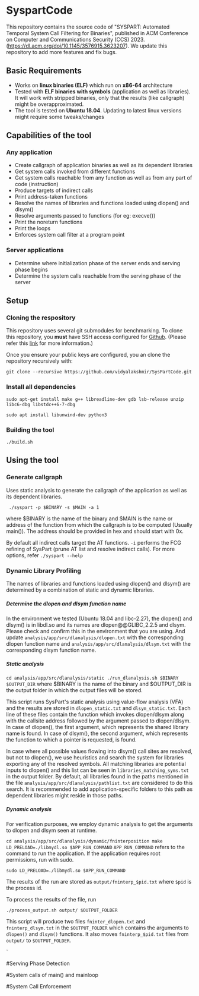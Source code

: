 # SyspartCode


This repository contains the source code of "SYSPART: Automated Temporal System Call Filtering for Binaries", published in ACM Conference on Computer and Communications Security (CCS) 2023. (https://dl.acm.org/doi/10.1145/3576915.3623207). We update this repository to add more features and fix bugs.


## Basic Requirements
- Works on **linux binaries (ELF)** which run on **x86-64** architecture
- Tested with **ELF binaries with symbols** (application as well as libraries). It will work with stripped binaries, only that the results (like callgraph) might be overapproximated.
- The tool is tested on **Ubuntu 18.04**. Updating to latest linux versions might require some tweaks/changes


## Capabilities of the tool
### Any application
- Create callgraph of application binaries as well as its dependent libraries
- Get system calls invoked from different functions
- Get system calls reachable from any function as well as from any part of code (instruction)
- Produce targets of indirect calls
- Print address-taken functions
- Resolve the names of libraries and functions loaded using dlopen() and dlsym()
- Resolve arguments passed to functions (for eg: execve())
- Print the noreturn functions
- Print the loops
- Enforces system call filter at a program point


### Server applications
- Determine where initialization phase of the server ends and serving phase begins
- Determine the system calls reachable from the serving phase of the server


## Setup

### Cloning the respository

This repository uses several git submodules for benchmarking. To clone this repository, you __must__ have SSH access configured for [Github](https://github.com). (Please refer this [link](https://docs.github.com/en/authentication/connecting-to-github-with-ssh/adding-a-new-ssh-key-to-your-github-account) for more information.)

Once you ensure your public  keys are configured, you an clone the repository recursively with:

```
git clone --recursive https://github.com/vidyalakshmir/SysPartCode.git
```

### Install all dependencies

```
sudo apt-get install make g++ libreadline-dev gdb lsb-release unzip libc6-dbg libstdc++6-7-dbg

sudo apt install libunwind-dev python3
```

### Building the tool

```
./build.sh
```

## Using the tool


### Generate callgraph 
Uses static analysis to generate the callgraph of the application as well as its dependent libraries.

` ./syspart -p $BINARY -s $MAIN -a 1`

where $BINARY is the name of the binary
and $MAIN is the name or address of the function from which the callgraph is to be computed (Usually main()). The address should be provided in hex and should start with 0x.

By default all indirect calls target the AT functions. 
`-i` performs the FCG refining of SysPart (prune AT list and resolve indirect calls).
For more options, refer `./syspart --help`

### Dynamic Library Profiling
The names of libraries and functions loaded using dlopen() and dlsym() are determined by a combination of static and dynamic libraries.


##### Determine the dlopen and dlsym function name

In the environment we tested (Ubuntu 18.04 and libc-2.27), the dlopen() and dlsym() is in libdl.so and its names are dlopen@@GLIBC_2.2.5 and dlsym. Please check and confirm this in the environment that you are using. And update `analysis/app/src/dlanalysis/dlopen.txt` with the corresponding dlopen function name and `analysis/app/src/dlanalysis/dlsym.txt` with the corresponding dlsym function name.

##### Static analysis
 `
 cd analysis/app/src/dlanalysis/static
 ./run_dlanalysis.sh $BINARY $OUTPUT_DIR
 `
 where $BINARY is the name of the binary and $OUTPUT_DIR is the output folder in which the output files will be stored.
 
 This script runs SysPart's static analysis using value-flow analysis (VFA) and the results are stored in `dlopen_static.txt` and `dlsym_static.txt`. Each line of these files contain the function which invokes dlopen/dlsym along with the callsite address followed by the argument passed to dlopen/dlsym. In case of dlopen(), the first argument, which represents the shared library name is found. In case of dlsym(), the second argument, which represents the function to which a pointer is requested, is found.

 In case where all possible values flowing into dlsym() call sites are resolved, but not to dlopen(), we use heuristics and search the system for libraries exporting any of the resolved symbols. All matching libraries are potential inputs to dlopen() and this list can be seen in `libraries_matching_syms.txt` in the output folder. By default, all libraries found in the paths mentioned in the file `analysis/app/src/dlanalysis/pathlist.txt` are considered to do this search. It is recommended to add application-specific folders to this path as dependent libraries might reside in those paths.


 ##### Dynamic analysis
 For verification purposes, we employ dynamic analysis to get the arguments to dlopen and dlsym seen at runtime.

 `
 cd analysis/app/src/dlanalysis/dynamic/fninterposition
 make
 LD_PRELOAD=./libmydl.so $APP_RUN_COMMAND
 `
`APP_RUN_COMMAND` refers to the command to run the application. If the application requires root permissions, run with sudo.
 
 `sudo LD_PRELOAD=./libmydl.so $APP_RUN_COMMAND`

 The results of the run are stored as `output/fninterp_$pid.txt` where `$pid`  is the process id.

 To process the results of the file, run

 `./process_output.sh output/ $OUTPUT_FOLDER`

 This script will produce two files `fninter_dlopen.txt` and `fninterp_dlsym.txt` in the `$OUTPUT_FOLDER` which contains the arguments to `dlopen()` and `dlsym()` functions. It also moves `fninterp_$pid.txt` files from `output/` to `$OUTPUT_FOLDER`.


 `

#Serving Phase Detection

#System calls of main() and mainloop


#System Call Enforcement